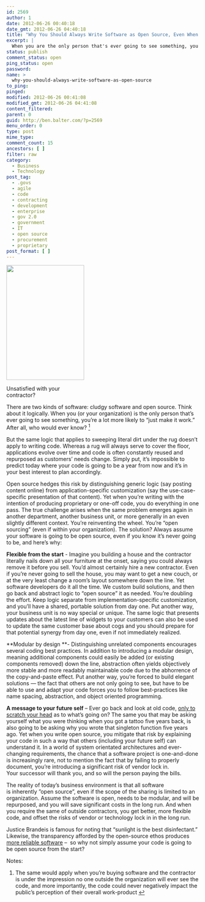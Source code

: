 ```yaml
---
id: 2569
author: 1
date: 2012-06-26 00:40:18
date_gmt: 2012-06-26 04:40:18
title: "Why You Should Always Write Software as Open Source, Even When It's Never Going to Be"
excerpt: |
  When you are the only person that's ever going to see something, you're a lot more likely to "just make it work. Therefore write open source
status: publish
comment_status: open
ping_status: open
password:
name: >
  why-you-should-always-write-software-as-open-source
to_ping:
pinged:
modified: 2012-06-26 00:41:08
modified_gmt: 2012-06-26 04:41:08
content_filtered:
parent: 0
guid: http://ben.balter.com/?p=2569
menu_order: 0
type: post
mime_type:
comment_count: 15
ancestors: [ ]
filter: raw
category:
  - Business
  - Technology
post_tag:
  - .govs
  - agile
  - code
  - contracting
  - development
  - enterprise
  - gov 2.0
  - government
  - IT
  - open source
  - procurement
  - proprietary
post_format: [ ]
---
```

<div id="attachment_2591" class="wp-caption alignright" style="width: 213px">
  <a href="http://ben.balter.com/wp-content/uploads/2012/06/mike-holmes.jpeg"><img class="size-medium wp-image-2591  " title="mike-holmes" src="http://ben.balter.com/wp-content/uploads/2012/06/mike-holmes-203x300.jpeg" alt="" width="203" height="300" /></a><p class="wp-caption-text">
    Unsatisfied with your contractor?
  </p>
</div>

There are two kinds of software: cludgy software and open source. Think about it logically. When you (or your organization) is the only person that’s ever going to see something, you’re a lot more likely to “just make it work.” After all, who would ever know? <a class="simple-footnote" title="The same would apply when you&#8217;re buying software and the contractor is under the impression no one outside the organization will ever see the code, and more importantly, the code could never negatively impact the public&#8217;s perception of their overall work-product" id="return-note-2020-1" href="#note-2020-1"><sup>1</sup></a>

But the same logic that applies to sweeping literal dirt under the rug doesn’t apply to writing code. Whereas a rug will always serve to cover the floor, applications evolve over time and code is often constantly reused and repurposed as customers’ needs change. Simply put, it’s impossible to predict today where your code is going to be a year from now and it’s in your best interest to plan accordingly.

Open source hedges this risk by distinguishing generic logic (say posting content online) from application-specific customization (say the use-case-specific presentation of that content). Yet when you’re writing with the intention of producing proprietary or one-off code, you do everything in one pass. The true challenge arises when the same problem emerges again in another department, another business unit, or more generally in an even slightly different context. You’re reinventing the wheel. You’re “open sourcing” (even if within your organization). The solution? Always assume your software is going to be open source, even if you know it’s never going to be, and here’s why:

<!--more-->

**Flexible from the start** - Imagine you building a house and the contractor literally nails down all your furniture at the onset, saying you could always remove it before you sell. You’d almost certainly hire a new contractor. Even if you’re never going to sell the house, you may want to get a new couch, or at the very least change a room’s layout somewhere down the line. Yet software developers do it all the time. We custom build solutions, and then go back and abstract logic to “open source” it as needed. You’re doubling the effort. Keep logic separate from implementation-specific customization, and you’ll have a shared, portable solution from day one. Put another way, your business unit is no way special or unique. The same logic that presents updates about the latest line of widgets to your customers can also be used to update the same customer base about cogs and you should prepare for that potential synergy from day one, even if not immediately realized.

**Modular by design **- Distinguishing unrelated components encourages several coding best practices. In addition to introducing a modular design, meaning additional components could easily be added (or existing components removed) down the line, abstraction often yields objectively more stable and more readably maintainable code due to the abhorrence of the copy-and-paste effect. Put another way, you’re forced to build elegant solutions — the fact that others are not only going to see, but have to be able to use and adapt your code forces you to follow best-practices like name spacing, abstraction, and object oriented programming.

**A message to your future self** – Ever go back and look at old code, [only to scratch your head][1] as to what’s going on? The same you that may be asking yourself what you were thinking when you got a tattoo five years back, is also going to be asking why you wrote that singleton function five years ago. Yet when you write open source, you mitigate that risk by explaining your code in such a way that others (including your future self) can understand it. In a world of system orientated architectures and ever-changing requirements, the chance that a software project is one-and-done is increasingly rare, not to mention the fact that by failing to properly document, you’re introducing a significant risk of vendor lock in. Your successor will thank you, and so will the person paying the bills.

The reality of today’s business environment is that all software is inherently ”open source”, even if the scope of the sharing is limited to an organization. Assume the software is open, needs to be modular, and will be repurposed, and you will save significant costs in the long run. And when you require the same of outside contractors, you get better, more flexible code, and offset the risks of vendor or technology lock in in the long run.

Justice Brandeis is famous for noting that “sunlight is the best disinfectant.” Likewise, the transparency afforded by the open-source ethos produces [more reliable software][2] –  so why not simply assume your code is going to be open source from the start?

<div class="simple-footnotes">
  <p class="notes">
    Notes:
  </p>
  
  <ol>
    <li id="note-2020-1">
      The same would apply when you’re buying software and the contractor is under the impression no one outside the organization will ever see the code, and more importantly, the code could never negatively impact the public’s perception of their overall work-product <a href="#return-note-2020-1">↩</a>
    </li>
  </ol>
</div>

 [1]: https://twitter.com/BenBalter/status/209356982983999488
 [2]: http://www.coverity.com/library/pdf/coverity-scan-2011-open-source-integrity-report.pdf